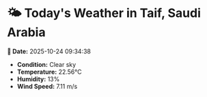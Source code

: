 # 🌤️ Today's Weather in Taif, Saudi Arabia

**📅 Date:** 2025-10-24 09:34:38

- **Condition:** Clear sky
- **Temperature:** 22.56°C
- **Humidity:** 13%
- **Wind Speed:** 7.11 m/s
